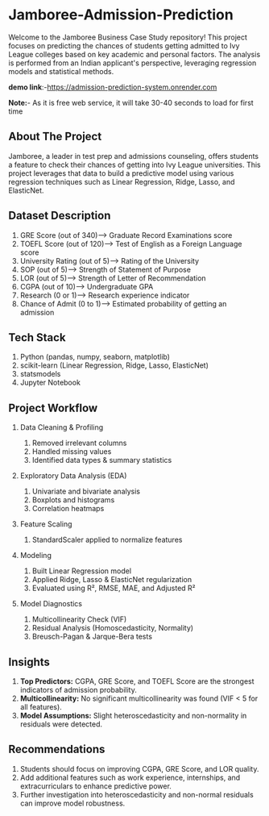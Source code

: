 # Jamboree-Admission-Prediction

Welcome to the Jamboree Business Case Study repository! This project focuses on predicting the chances of students getting admitted to Ivy League colleges based on key academic and personal factors. The analysis is performed from an Indian applicant's perspective, leveraging regression models and statistical methods.

**demo link**:-https://admission-prediction-system.onrender.com

**Note:**- As it is free web service, it will take 30-40 seconds to load for first time

## About The Project

Jamboree, a leader in test prep and admissions counseling, offers students a feature to check their chances of getting into Ivy League universities. This project leverages that data to build a predictive model using various regression techniques such as Linear Regression, Ridge, Lasso, and ElasticNet.

## Dataset Description

1. GRE Score (out of 340)--> Graduate Record Examinations score
2. TOEFL Score (out of 120)-->	Test of English as a Foreign Language score
3. University Rating (out of 5)-->	Rating of the University
4. SOP (out of 5)-->	Strength of Statement of Purpose
5. LOR (out of 5)-->	Strength of Letter of Recommendation
6. CGPA (out of 10)-->	Undergraduate GPA
7. Research (0 or 1)-->	Research experience indicator
8. Chance of Admit (0 to 1)-->	Estimated probability of getting an admission

## Tech Stack

1. Python (pandas, numpy, seaborn, matplotlib)
2. scikit-learn (Linear Regression, Ridge, Lasso, ElasticNet)
3. statsmodels
4. Jupyter Notebook

## Project Workflow

1. Data Cleaning & Profiling
   1. Removed irrelevant columns
   2. Handled missing values
   3. Identified data types & summary statistics

2. Exploratory Data Analysis (EDA)
   1. Univariate and bivariate analysis
   2. Boxplots and histograms
   3. Correlation heatmaps

3. Feature Scaling
   1. StandardScaler applied to normalize features
  
4. Modeling
   1. Built Linear Regression model
   2. Applied Ridge, Lasso & ElasticNet regularization
   3. Evaluated using R², RMSE, MAE, and Adjusted R²

5. Model Diagnostics
   1. Multicollinearity Check (VIF)
   2. Residual Analysis (Homoscedasticity, Normality)
   3. Breusch-Pagan & Jarque-Bera tests

## Insights

1. **Top Predictors:** CGPA, GRE Score, and TOEFL Score are the strongest indicators of admission probability.
2. **Multicollinearity:** No significant multicollinearity was found (VIF < 5 for all features).
3. **Model Assumptions:** Slight heteroscedasticity and non-normality in residuals were detected.

## Recommendations

1. Students should focus on improving CGPA, GRE Score, and LOR quality.
2. Add additional features such as work experience, internships, and extracurriculars to enhance predictive power.
3. Further investigation into heteroscedasticity and non-normal residuals can improve model robustness.

   
   



